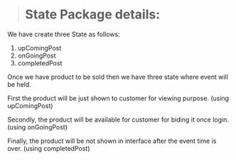># State Package details:

We have create three State as follows:
1. upComingPost
2. onGoingPost
3. completedPost

Once we have product to be sold then we have three state where event will be held.

First the product will be just shown to customer for viewing purpose. (using upComingPost)

Secondly, the product will be available for customer for biding it once login. (using onGoingPost)

Finally, the product will be not shown in interface after the event time is over. (using completedPost)